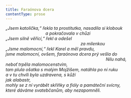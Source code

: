 ```yaml
---
title: Faraónova dcera
contentType: prose
---
```


<section>

_„Jsem katolička,“ řekla ta prostitutka, nasadila si klobouk  
                                 a pokračovala v chůzi  
„Jsem silně věřící,“ řekl a odešel  
                                                              za milenkou  
„Jsme malomocní,“ řekl Karel a měl pravdu,  
jsme malomocní, ovšem, faraónova dcera prý vešla do  
                                                                                   Nilu nahá,  
neboť trpěla malomocenstvím,  
tam plula ošatka s malým Mojžíšem, natáhla po ní ruku  
a v tu chvíli byla uzdravena, s kůží  
jak alabastr,  
mohly se z ní vyrábět skříňky a fióly a památeční svícny,  
které dáváme svatebčanům, aby nezapomněli._

</section>
